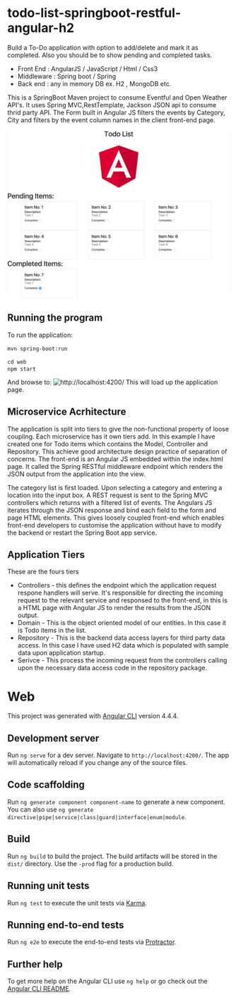 # todo-list-springboot-restful-angular-h2
Build a To-Do application with option to add/delete and mark it as completed. Also you should be to show pending and completed tasks.
- Front End  : AngularJS / JavaScript / Html / Css3
- Middleware : Spring boot / Spring
- Back end   : any in memory DB ex. H2 , MongoDB etc.

This is a SpringBoot Maven project to consume Eventful and Open Weather API's. It uses Spring MVC,RestTemplate, Jackson JSON api to consume thrid party API.
The Form built in Angular JS filters the events by Category, City and filters by the event column names in the client front-end page.

![Alt text](screen_todolist.png?raw=true "Todo List App")


## Running the program
To run the application:
```
mvn spring-boot:run
```

```
cd web
npm start
```

And browse to:
![http://localhost:4200/](http://localhost:4200/)
This will load up the application page.


## Microservice Acrhitecture
The application is split into tiers to give the non-functional property of loose coupling.
Each microservice has it own tiers add. In this example I have created one for Todo items which contains the Model, Controller and Repository.
This achieve good architecture design practice of separation of concerns.
The front-end is an Angular JS embedded within the index.html page. It called the Spring RESTful middleware endpoint which renders the JSON output from the application into the view.

The category list is first loaded. Upon selecting a category and entering a location into the input box. A REST request is sent to the Spring MVC controllers which returns with a filtered list of events.
  The Angulars JS iterates through the JSON response and bind each field to the form and page HTML elements. This gives loosely coupled front-end which enables front-end developers to customise the application without have to modify the backend or restart the Spring Boot app service.

## Application Tiers
These are the fours tiers
* Controllers - this defines the endpoint which the application request respone handlers will serve. It's responsible for directing the incoming request to the relevant service and responsed to the front-end, in this is a HTML page with Angular JS to render the results from the JSON output.
* Domain - This is the object oriented model of our entities. In this case it is Todo items in the list.
* Repository - This is the backend data access layers for third party data access. In this case I have used H2 data which is populated with sample data upon application startup.
* Serivce - This process the incoming request from the controllers calling upon the necessary data access code in the repository package.


# Web

This project was generated with [Angular CLI](https://github.com/angular/angular-cli) version 4.4.4.

## Development server

Run `ng serve` for a dev server. Navigate to `http://localhost:4200/`. The app will automatically reload if you change any of the source files.

## Code scaffolding

Run `ng generate component component-name` to generate a new component. You can also use `ng generate directive|pipe|service|class|guard|interface|enum|module`.

## Build

Run `ng build` to build the project. The build artifacts will be stored in the `dist/` directory. Use the `-prod` flag for a production build.

## Running unit tests

Run `ng test` to execute the unit tests via [Karma](https://karma-runner.github.io).

## Running end-to-end tests

Run `ng e2e` to execute the end-to-end tests via [Protractor](http://www.protractortest.org/).

## Further help

To get more help on the Angular CLI use `ng help` or go check out the [Angular CLI README](https://github.com/angular/angular-cli/blob/master/README.md).

